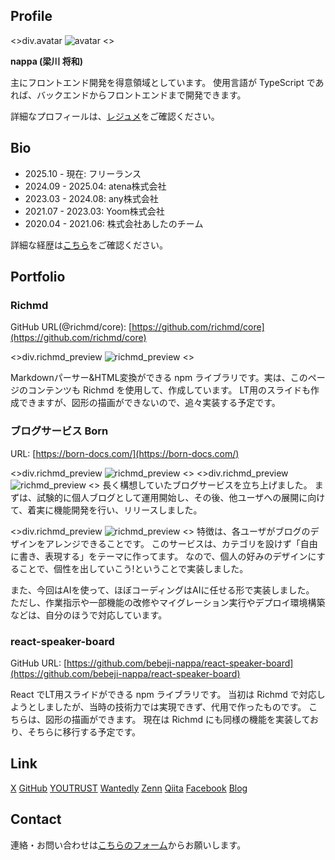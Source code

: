 ## Profile

<>div.avatar
![avatar](/avatar.jpg)
<>

**nappa (梁川 将和)**

主にフロントエンド開発を得意領域としています。
使用言語が TypeScript であれば、バックエンドからフロントエンドまで開発できます。

詳細なプロフィールは、[レジュメ](/resume)をご確認ください。

## Bio
- 2025.10 - 現在: フリーランス
- 2024.09 - 2025.04:  atena株式会社
- 2023.03 - 2024.08:  any株式会社
- 2021.07 - 2023.03:  Yoom株式会社
- 2020.04 - 2021.06:  株式会社あしたのチーム

詳細な経歴は[こちら](/bio)をご確認ください。

## Portfolio
### Richmd
GitHub URL(@richmd/core): [https://github.com/richmd/core](https://github.com/richmd/core)

<>div.richmd_preview
![richmd_preview](/richmd.png)
<>

Markdownパーサー&HTML変換ができる npm ライブラリです。実は、このページのコンテンツも Richmd を使用して、作成しています。
LT用のスライドも作成できますが、図形の描画ができないので、追々実装する予定です。


### ブログサービス Born
URL: [https://born-docs.com/](https://born-docs.com/)

<>div.richmd_preview
![richmd_preview](/born.png)
<>
<>div.richmd_preview
![richmd_preview](/born1.png)
<>
長く構想していたブログサービスを立ち上げました。
まずは、試験的に個人ブログとして運用開始し、その後、他ユーザへの展開に向けて、着実に機能開発を行い、リリースしました。

<>div.richmd_preview
![richmd_preview](/born2.png)
<>
特徴は、各ユーザがブログのデザインをアレンジできることです。
このサービスは、カテゴリを設けず「自由に書き、表現する」をテーマに作ってます。
なので、個人の好みのデザインにすることで、個性を出していこう!ということで実装しました。

また、今回はAIを使って、ほぼコーディングはAIに任せる形で実装しました。
ただし、作業指示や一部機能の改修やマイグレーション実行やデプロイ環境構築などは、自分のほうで対応しています。


### react-speaker-board
GitHub URL: [https://github.com/bebeji-nappa/react-speaker-board](https://github.com/bebeji-nappa/react-speaker-board)

React でLT用スライドができる npm ライブラリです。
当初は Richmd で対応しようとしましたが、当時の技術力では実現できず、代用で作ったものです。
こちらは、図形の描画ができます。
現在は Richmd にも同様の機能を実装しており、そちらに移行する予定です。

## Link
[X](https://x.com/bebeji_nappa)
[GitHub](https://github.com/bebeji-nappa)
[YOUTRUST](https://youtrust.jp/users/bebeji_nappa)
[Wantedly](https://www.wantedly.com/id/masakazu_yanagawa)
[Zenn](https://zenn.dev/nappa)
[Qiita](https://qiita.com/bebeji_nappa)
[Facebook](https://www.facebook.com/umagoro222)
[Blog](https://blog.bebeji-nappa.com/)

## Contact
連絡・お問い合わせは[こちらのフォーム](https://forms.gle/q7x7jPWMvuBcQWDq8)からお願いします。
